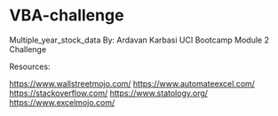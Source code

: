 # VBA-challenge
Multiple_year_stock_data
By: Ardavan Karbasi
UCI Bootcamp Module 2 Challenge


Resources:

https://www.wallstreetmojo.com/
https://www.automateexcel.com/
https://stackoverflow.com/
https://www.statology.org/
https://www.excelmojo.com/
